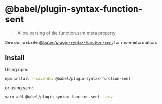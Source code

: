 # @babel/plugin-syntax-function-sent

> Allow parsing of the function.sent meta property

See our website [@babel/plugin-syntax-function-sent](https://babeljs.io/docs/en/next/babel-plugin-syntax-function-sent.html) for more information.

## Install

Using npm:

```sh
npm install --save-dev @babel/plugin-syntax-function-sent
```

or using yarn:

```sh
yarn add @babel/plugin-syntax-function-sent --dev
```
